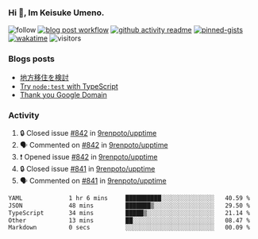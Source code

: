 ### Hi 👋, Im Keisuke Umeno.

<!--
**9renpoto/9renpoto** is a ✨ _special_ ✨ repository because its `README.md` (this file) appears on your GitHub profile.

Here are some ideas to get you started:

- 🔭 I’m currently working on ...
- 🌱 I’m currently learning ...
- 👯 I’m looking to collaborate on ...
- 🤔 I’m looking for help with ...
- 💬 Ask me about ...
- 📫 How to reach me: ...
- 😄 Pronouns: ...
- ⚡ Fun fact: ...
-->

![follow](https://img.shields.io/github/followers/9renpoto?label=Follow&style=social)
[![blog post workflow](https://github.com/9renpoto/9renpoto/actions/workflows/blog.yml/badge.svg)](https://github.com/9renpoto/9renpoto/actions/workflows/blog.yml)
[![github activity readme](https://github.com/9renpoto/9renpoto/actions/workflows/activity.yml/badge.svg)](https://github.com/9renpoto/9renpoto/actions/workflows/activity.yml)
[![pinned-gists](https://github.com/9renpoto/9renpoto/actions/workflows/pin-gist.yml/badge.svg)](https://github.com/9renpoto/9renpoto/actions/workflows/pin-gist.yml)
[![wakatime](https://github.com/9renpoto/9renpoto/actions/workflows/waka-readme-status.yml/badge.svg)](https://github.com/9renpoto/9renpoto/actions/workflows/waka-readme-status.yml)
![visitors](https://komarev.com/ghpvc/?username=9renpoto&label=Profile%20views&color=0e75b6&style=flat)

### Blogs posts

<!-- BLOG-POST-LIST:START -->
- [地方移住を検討](https://9renpoto.win/entry/2023/09/09/migration-plan)
- [Try `node:test` with TypeScript](https://9renpoto.win/entry/2023/07/23/node-test-runner)
- [Thank you Google Domain](https://9renpoto.win/entry/2023/07/08/new-domain)
<!-- BLOG-POST-LIST:END -->

### Activity

<!--START_SECTION:activity-->
1. 🔒 Closed issue [#842](https://github.com/9renpoto/upptime/issues/842) in [9renpoto/upptime](https://github.com/9renpoto/upptime)
2. 🗣 Commented on [#842](https://github.com/9renpoto/upptime/issues/842#issuecomment-1783449972) in [9renpoto/upptime](https://github.com/9renpoto/upptime)
3. ❗ Opened issue [#842](https://github.com/9renpoto/upptime/issues/842) in [9renpoto/upptime](https://github.com/9renpoto/upptime)
4. 🔒 Closed issue [#841](https://github.com/9renpoto/upptime/issues/841) in [9renpoto/upptime](https://github.com/9renpoto/upptime)
5. 🗣 Commented on [#841](https://github.com/9renpoto/upptime/issues/841#issuecomment-1782565626) in [9renpoto/upptime](https://github.com/9renpoto/upptime)
<!--END_SECTION:activity-->

<!--START_SECTION:waka-->

```txt
YAML             1 hr 6 mins     ██████████░░░░░░░░░░░░░░░   40.59 %
JSON             48 mins         ███████▒░░░░░░░░░░░░░░░░░   29.50 %
TypeScript       34 mins         █████▒░░░░░░░░░░░░░░░░░░░   21.14 %
Other            13 mins         ██░░░░░░░░░░░░░░░░░░░░░░░   08.47 %
Markdown         0 secs          ░░░░░░░░░░░░░░░░░░░░░░░░░   00.09 %
```

<!--END_SECTION:waka-->

